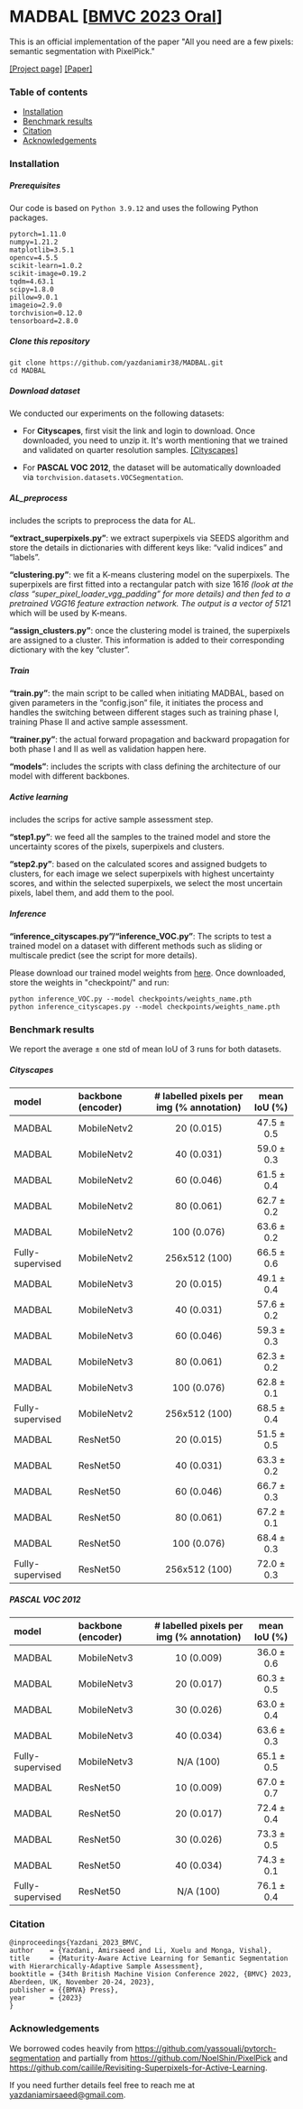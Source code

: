 # MADBAL [[BMVC 2023 Oral](https://bmvc2023.org)]
This is an official implementation of the paper "All you need are a few pixels: semantic segmentation with PixelPick."


[[Project page]](http://signal.ee.psu.edu/research/MADBAL.html)
[[Paper]](https://arxiv.org/abs/2104.06394 "Paper")


### Table of contents
* [Installation](#installation)
* [Benchmark results](#benchmark-results)
* [Citation](#citation)
* [Acknowledgements](#acknowledgements)

### Installation
##### Prerequisites
Our code is based on `Python 3.9.12` and uses the following Python packages.
```
pytorch=1.11.0
numpy=1.21.2
matplotlib=3.5.1
opencv=4.5.5
scikit-learn=1.0.2
scikit-image=0.19.2
tqdm=4.63.1
scipy=1.8.0
pillow=9.0.1
imageio=2.9.0
torchvision=0.12.0
tensorboard=2.8.0
```


##### Clone this repository
```shell
git clone https://github.com/yazdaniamir38/MADBAL.git
cd MADBAL
```

##### Download dataset
We conducted our experiments on the following datasets:

* For __Cityscapes__, first visit the link and login to download. Once downloaded, you need to unzip it. It's worth mentioning that we trained and validated on quarter resolution samples. [[Cityscapes]](https://www.cityscapes-dataset.com "cityscapes")

* For __PASCAL VOC 2012__, the dataset will be automatically downloaded via `torchvision.datasets.VOCSegmentation`. 
##### AL_preprocess
includes the scripts to preprocess the data for AL.

__“extract_superpixels.py”__: we extract superpixels via SEEDS algorithm and store the details in dictionaries with different keys like: “valid indices” and “labels”.

__“clustering.py”__: we fit a K-means clustering model on the superpixels. The superpixels are first fitted into a rectangular patch with size 16*16 (look at the class “super_pixel_loader_vgg_padding” for more details) and then fed to a pretrained VGG16 feature extraction network. The output is a vector of 512*1 which will be used by K-means.

__“assign_clusters.py”__: once the clustering model is trained, the superpixels are assigned to a cluster. This information is added to their corresponding dictionary with the key “cluster”.
##### Train
__“train.py”__: the main script to be called when initiating MADBAL, based on given parameters in the “config.json” file, it initiates the process and handles the switching between different stages such as training phase I, training Phase II and active sample assessment.

__“trainer.py”__: the actual forward propagation and backward propagation for both phase I and II as well as validation happen here.

__“models”__: includes the scripts with class defining the architecture of our model with different backbones. 
##### Active learning
includes the scrips for active sample assessment step.

__“step1.py”__: we feed all the samples to the trained model and store the uncertainty
scores of the pixels, superpixels and clusters.

__“step2.py”__: based on the calculated scores and assigned budgets to clusters, for each image we select superpixels with highest uncertainty scores, and within the selected superpixels, we select the most uncertain pixels, label them, and add them to the pool.
##### Inference
__“inference_cityscapes.py”/“inference_VOC.py”__: The scripts to test a trained model on a dataset with different methods such as sliding or multiscale predict (see the script for more details).

Please download our trained model weights from [here](https://drive.google.com/drive/folders/1L-g6uoNK5kM7LAEvDX6J6NiBsNcBCEfT?usp=share_link). Once downloaded, store the weights in "checkpoint/" and run:
```shell
python inference_VOC.py --model checkpoints/weights_name.pth
python inference_cityscapes.py --model checkpoints/weights_name.pth
```


### Benchmark results
We report the average ± one std of mean IoU of 3 runs for both datasets.
##### Cityscapes
model|backbone (encoder)| # labelled pixels per img (% annotation) | mean IoU (%)
:---|:---|:---:|:---:
MADBAL|MobileNetv2|20 (0.015)|47.5 ± 0.5
MADBAL|MobileNetv2|40 (0.031)|59.0 ± 0.3
MADBAL|MobileNetv2|60 (0.046)|61.5 ± 0.4
MADBAL|MobileNetv2|80 (0.061)|62.7 ± 0.2
MADBAL|MobileNetv2|100 (0.076)|63.6 ± 0.2
Fully-supervised|MobileNetv2|256x512 (100)| 66.5 ± 0.6
MADBAL|MobileNetv3|20 (0.015)|49.1 ± 0.4
MADBAL|MobileNetv3|40 (0.031)|57.6 ± 0.2
MADBAL|MobileNetv3|60 (0.046)|59.3 ± 0.3
MADBAL|MobileNetv3|80 (0.061)|62.3 ± 0.2
MADBAL|MobileNetv3|100 (0.076)|62.8 ± 0.1
Fully-supervised|MobileNetv2|256x512 (100)| 68.5 ± 0.4
MADBAL|ResNet50|20 (0.015)|51.5 ± 0.5
MADBAL|ResNet50|40 (0.031)|63.3 ± 0.2
MADBAL|ResNet50|60 (0.046)|66.7 ± 0.3
MADBAL|ResNet50|80 (0.061)|67.2 ± 0.1
MADBAL|ResNet50|100 (0.076)|68.4 ± 0.3
Fully-supervised|ResNet50|256x512 (100)|72.0 ± 0.3

##### PASCAL VOC 2012
model|backbone (encoder)| # labelled pixels per img (% annotation) | mean IoU (%)
:---|:---|:---:|:---:
MADBAL|MobileNetv3|10 (0.009)|36.0 ± 0.6
MADBAL|MobileNetv3|20 (0.017)|60.3 ± 0.5
MADBAL|MobileNetv3|30 (0.026)|63.0 ± 0.4
MADBAL|MobileNetv3|40 (0.034)|63.6 ± 0.3
Fully-supervised|MobileNetv3|N/A (100)|65.1 ± 0.5
MADBAL|ResNet50|10 (0.009)|67.0 ± 0.7
MADBAL|ResNet50|20 (0.017)|72.4 ± 0.4
MADBAL|ResNet50|30 (0.026)|73.3 ± 0.5
MADBAL|ResNet50|40 (0.034)|74.3 ± 0.1
Fully-supervised|ResNet50|N/A (100)|76.1 ± 0.4
### Citation
```shell
@inproceedings{Yazdani_2023_BMVC,
author    = {Yazdani, Amirsaeed and Li, Xuelu and Monga, Vishal},
title     = {Maturity-Aware Active Learning for Semantic Segmentation with Hierarchically-Adaptive Sample Assessment},
booktitle = {34th British Machine Vision Conference 2022, {BMVC} 2023, Aberdeen, UK, November 20-24, 2023},
publisher = {{BMVA} Press},
year      = {2023}
}
```

### Acknowledgements
We borrowed codes heavily from https://github.com/yassouali/pytorch-segmentation and partially from https://github.com/NoelShin/PixelPick and https://github.com/cailile/Revisiting-Superpixels-for-Active-Learning.

If you need further details feel free to reach me at yazdaniamirsaeed@gmail.com.
